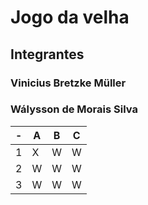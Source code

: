 # Jogo da velha
## Integrantes
### Vinicius Bretzke Müller
### Wálysson de Morais Silva
| - | A | B | C |
| - | - | - | - |
| 1 | X | W | W |
| 2 | W | W | W |
| 3 | W | W | W |
